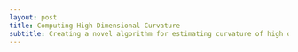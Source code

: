 ```yaml
---
layout: post
title: Computing High Dimensional Curvature
subtitle: Creating a novel algorithm for estimating curvature of high dimensional data manifolds and latent spaces 
---
```





